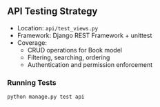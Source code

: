 ## API Testing Strategy

- Location: `api/test_views.py`
- Framework: Django REST Framework + unittest
- Coverage:
  - CRUD operations for Book model
  - Filtering, searching, ordering
  - Authentication and permission enforcement

### Running Tests
```bash
python manage.py test api